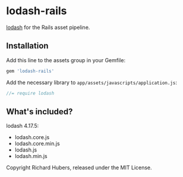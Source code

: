 # lodash-rails

[lodash](http://lodash.com/) for the Rails asset pipeline.

## Installation

Add this line to the assets group in your Gemfile:

```ruby
gem 'lodash-rails'
```

Add the necessary library to `app/assets/javascripts/application.js`:

```js
//= require lodash
```

## What's included?

lodash 4.17.5:

* lodash.core.js
* lodash.core.min.js
* lodash.js
* lodash.min.js

Copyright Richard Hubers, released under the MIT License.
